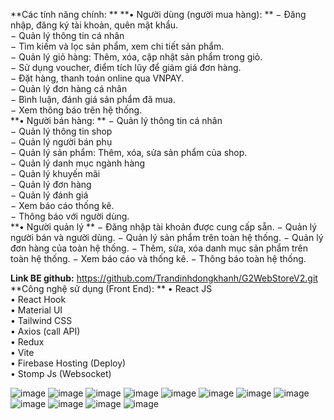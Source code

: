 **Các tính năng chính:  **
**• Người dùng (người mua hàng):  **
      − Đăng nhập, đăng ký tài khoản, quên mật khẩu.  
      − Quản lý thông tin cá nhân  
      − Tìm kiếm và lọc sản phẩm, xem chi tiết sản phẩm.  
      − Quản lý giỏ hàng: Thêm, xóa, cập nhật sản phẩm trong giỏ.  
      − Sử dụng voucher, điểm tích lũy để giảm giá đơn hàng.  
      − Đặt hàng, thanh toán online qua VNPAY.  
      − Quản lý đơn hàng cá nhân  
      − Bình luận, đánh giá sản phẩm đã mua.  
      − Xem thông báo trên hệ thống.  
**• Người bán hàng:  **
      − Quản lý thông tin cá nhân  
      − Quản lý thông tin shop  
      − Quản lý người bán phụ  
      − Quản lý sản phẩm: Thêm, xóa, sửa sản phẩm của shop.  
      − Quản lý danh mục ngành hàng  
      − Quản lý khuyến mãi  
      − Quản lý đơn hàng  
      − Quản lý đánh giá  
      − Xem báo cáo thống kê.  
      − Thông báo với người dùng.  
**• Người quản lý **
      − Đăng nhập tài khoản được cung cấp sẵn. 
      − Quản lý người bán và người dùng. 
      − Quản lý sản phẩm trên toàn hệ thống. 
      − Quản lý đơn hàng của toàn hệ thống. 
      − Thêm, sửa, xóa danh mục sản phẩm trên toàn hệ thống. 
      − Xem báo cáo và thống kê. 
      − Thông báo toàn hệ thống. 
      
**Link BE github:** https://github.com/Trandinhdongkhanh/G2WebStoreV2.git  
**Công nghệ sử dụng (Front End): **
    •	React JS    
    •	React Hook  
    •	Material UI  
    •	Tailwind CSS  
    •	Axios (call API)  
    •	Redux  
    •	Vite  
    •	Firebase Hosting (Deploy)  
    •	Stomp Js (Websocket)  

![image](https://github.com/user-attachments/assets/96189b54-3ba8-4fd3-9ad6-5444b5a63c58)
![image](https://github.com/user-attachments/assets/1fcde21c-e02c-4357-a93e-23131ccb235c)
![image](https://github.com/user-attachments/assets/f7be40d6-0747-466f-9c2c-764ac11c12f5)
![image](https://github.com/user-attachments/assets/f23bf072-4ee0-4c69-911f-016f8199e9fa)
![image](https://github.com/user-attachments/assets/f2106b22-8f60-4221-9375-4139cc0e9888)
![image](https://github.com/user-attachments/assets/03e81bb0-2c02-4cf0-966b-b13e00aba37f)
![image](https://github.com/user-attachments/assets/dc5e8e41-427b-4e09-a2af-e84c97aa0458)
![image](https://github.com/user-attachments/assets/d686ac4c-b192-4549-96ae-daa4868db1c7)
![image](https://github.com/user-attachments/assets/500625f2-510b-4cda-8ab4-81bdf3e88aa8)
![image](https://github.com/user-attachments/assets/bdceb7cd-0e71-4d61-ba1f-7ecb2a935dca)
![image](https://github.com/user-attachments/assets/36e83546-a857-4a7d-b032-76ec32bff288)
![image](https://github.com/user-attachments/assets/cf5aea6c-d9f1-405a-9942-f77dfac96d5a)

